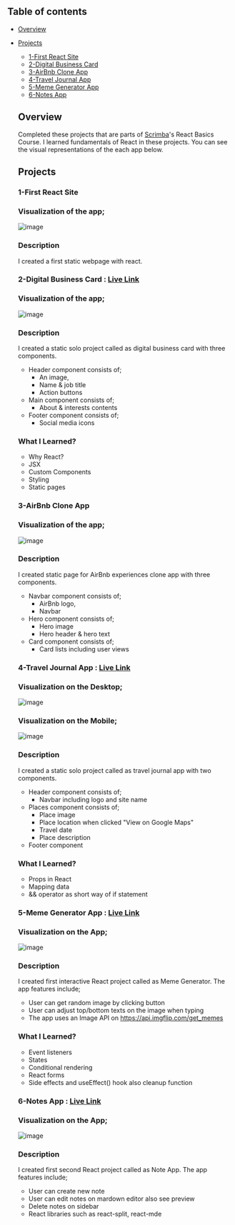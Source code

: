 ## Table of contents

- [Overview](#overview)

- [Projects](#projects)

  - [1-First React Site](#1-first-react-site)
  - [2-Digital Business Card](#2-digital-business-card)
  - [3-AirBnb Clone App](#3-airbnb-clone-app)
  - [4-Travel Journal App](#4-travel-journal-app)
  - [5-Meme Generator App](#5-meme-generator)
  - [6-Notes App](#6-notes-app)

    
  ## Overview

  Completed these projects that are parts of [Scrimba](https://scrimba.com/learn/frontend/)'s React Basics Course. I learned fundamentals of React in these projects.
  You can see the visual representations of the each app below.

  ## Projects

  ### 1-First React Site

  ### Visualization of the app;
  ![image](./1-first-react-site/first-react-site.png)
  
  ### Description
  
  I created a first static webpage with react.
  
  ### 2-Digital Business Card : [Live Link](https://fulyaertay-digital-business-card.netlify.app/)

  ### Visualization of the app;
  ![image](./2-digital-business-card/digital-business-card.png)
  
  ### Description
  
  I created a static solo project called as digital business card with three components.
  - Header component consists of;
    - An image,
    - Name & job title
    - Action buttons
  - Main component consists of;
    - About & interests contents
  - Footer component consists of;
    - Social media icons
  
  ### What I Learned?
  - Why React?
  - JSX
  - Custom Components
  - Styling
  - Static pages
  
  
  ### 3-AirBnb Clone App

  ### Visualization of the app;
  ![image](./3-airbnb-clone-app/airbnb-clone.png)
  
  ### Description
  
  I created static page for AirBnb experiences clone app with three components.
  - Navbar component consists of;
    - AirBnb logo,
    - Navbar
  - Hero component consists of;
    - Hero image
    - Hero header & hero text
  - Card component consists of;
    - Card lists including user views
  
  ### 4-Travel Journal App : [Live Link](https://travel-journal-static-site.netlify.app/)

  ### Visualization on the Desktop;
  ![image](./4-travel-journal-app/travel-journal.png)
  
  ### Visualization on the Mobile;
  ![image](./4-travel-journal-app/responsive-app.png)
  
  ### Description
  
  I created a static solo project called as travel journal app with two components.
  - Header component consists of;
    - Navbar including logo and site name
  - Places component consists of;
    - Place image
    - Place location when clicked "View on Google Maps"
    - Travel date
    - Place description
  - Footer component
    
  ### What I Learned?
  - Props in React
  - Mapping data
  - && operator as short way of if statement


  ### 5-Meme Generator App : [Live Link](https://react-site-meme-generator.netlify.app/)

  ### Visualization on the App;
  ![image](./5-meme-generator/meme-app.png)
 
  
  ### Description
  
  I created first interactive React project called as Meme Generator. The app features include;
  - User can get random image by clicking button
  - User can adjust top/bottom texts on the image when typing
  - The app uses an Image API on https://api.imgflip.com/get_memes
    
  ### What I Learned?
  - Event listeners
  - States
  - Conditional rendering
  - React forms
  - Side effects and useEffect() hook also cleanup function
  
  
  ### 6-Notes App : [Live Link](https://scrimba-notes-app-react.netlify.app/)

  ### Visualization on the App;
  ![image](./6-notes-app/notes-app.gif)
 
  
  ### Description
  
  I created first second React project called as Note App. The app features include;
  - User can create new note
  - User can edit notes on mardown editor also see preview
  - Delete notes on sidebar
  - React libraries such as react-split, react-mde
    

